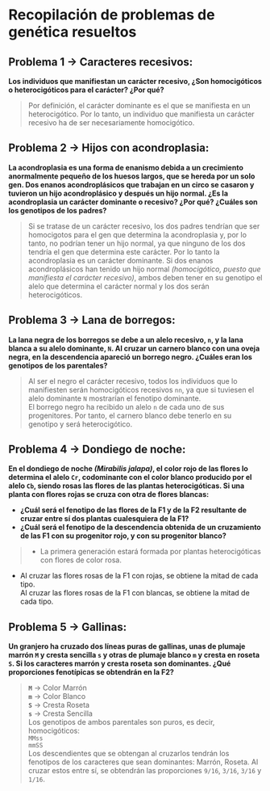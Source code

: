 # Recopilación de problemas de genética resueltos
## Problema 1 → Caracteres recesivos:  
**Los individuos que manifiestan un carácter recesivo, ¿Son homocigóticos o heterocigóticos para el carácter? ¿Por qué?**  
> Por definición, el carácter dominante es el que se manifiesta en un heterocigótico. Por lo tanto, un individuo que manifiesta un carácter recesivo ha de ser necesariamente homocigótico.

## Problema 2 → Hijos con acondroplasia:  
**La acondroplasia es una forma de enanismo debida a un crecimiento anormalmente pequeño de los huesos largos, que se hereda por un solo gen. Dos enanos acondroplásicos que trabajan en un circo se casaron y tuvieron un hijo acondroplásico y después un hijo normal. ¿Es la acondroplasia un carácter dominante o recesivo? ¿Por qué? ¿Cuáles son los genotipos de los padres?**  
> Si se tratase de un carácter recesivo, los dos padres tendrían que ser homocigotos para el gen que determina la acondroplasia y, por lo tanto, no podrían tener un hijo normal, ya que ninguno de los dos tendría el gen que determina este carácter. Por lo tanto la acondroplasia es un carácter dominante. Si dos enanos acondroplásicos han tenido un hijo normal *(homocigótico, puesto que manifiesta el carácter recesivo)*, ambos deben tener en su genotipo el alelo que determina el carácter normal y los dos serán heterocigóticos.  

## Problema 3 → Lana de borregos:  
**La lana negra de los borregos se debe a un alelo recesivo, `n`, y la lana blanca a su alelo dominante, `N`. Al cruzar un carnero blanco con una oveja negra, en la descendencia apareció un borrego negro. ¿Cuáles eran los genotipos de los parentales?**  
> Al ser el negro el carácter recesivo, todos los individuos que lo manifiesten serán homocigóticos recesivos `nn`, ya que si tuviesen el alelo dominante `N` mostrarían el fenotipo dominante.  
El borrego negro ha recibido un alelo `n` de cada uno de sus progenitores. Por tanto, el carnero blanco debe tenerlo en su genotipo y será heterocigótico.  

## Problema 4 → Dondiego de noche:  
**En el dondiego de noche *(Mirabilis jalapa)*, el color rojo de las flores lo determina el alelo `Cr`, codominante con el color blanco producido por el alelo `Cb`, siendo rosas las flores de las plantas heterocigóticas. Si una planta con flores rojas se cruza con otra de flores blancas:**  
 * **¿Cuál será el fenotipo de las flores de la F1 y de la F2 resultante de cruzar entre sí dos plantas cualesquiera de la F1?**  
 * **¿Cuál será el fenotipo de la descendencia obtenida de un cruzamiento de las F1 con su progenitor rojo, y con su progenitor blanco?**  

> * La primera generación estará formada por plantas heterocigóticas con flores de color rosa.  
* Al cruzar las flores rosas de la F1 con rojas, se obtiene la mitad de cada tipo.  
Al cruzar las flores rosas de la F1 con blancas, se obtiene la mitad de cada tipo.  

## Problema 5 → Gallinas:  
**Un granjero ha cruzado dos líneas puras de gallinas, unas de plumaje marrón `M` y cresta sencilla `s` y otras de plumaje blanco `m` y cresta en roseta `S`. Si los caracteres marrón y cresta roseta son dominantes. ¿Qué proporciones fenotípicas se obtendrán en la F2?**  
> **`M`** → Color Marrón  
**`m`** → Color Blanco  
**`S`** → Cresta Roseta  
**`s`** → Cresta Sencilla  
Los genotipos de ambos parentales son puros, es decir, homocigóticos:  
`MMss`  
`mmSS`  
Los descendientes que se obtengan al cruzarlos tendrán los fenotipos de los caracteres que sean dominantes: Marrón, Roseta. Al cruzar estos entre sí, se obtendrán las proporciones `9/16`, `3/16`, `3/16` y `1/16`.

